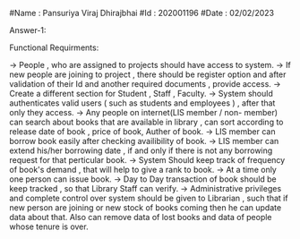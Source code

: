 

#Name : Pansuriya Viraj Dhirajbhai
#Id : 202001196
#Date : 02/02/2023

Answer-1: 

Functional Requirments:

-> People , who are assigned to projects should have access to system. 
-> If new people are joining to project , there should be register option and after validation of their Id and another required documents , provide access.
-> Create a different section for Student , Staff , Faculty.
-> System should authenticates valid users ( such as students and employees ) , after that only they access.
-> Any people on internet(LIS member / non- member) can search about books that are available in library , can sort according to release date of book , price of book, 
   Auther of book.
-> LIS member can borrow book easily after checking availibility of book. 
-> LIS member can extend his/her borrowing date , if and only if there is not any borrowing request for that perticular book.
-> System Should keep track of frequency of book's demand , that will help to give a rank to book.
-> At a time only one person can issue book.
-> Day to Day transaction of book should be keep tracked , so that Library Staff can verify. 
-> Administrative privileges and complete control over system should be given to Librarian , such that if new person are joining or new stock of books coming then he can update data about that. Also can remove data of lost books and data of people whose tenure is over. 





